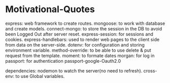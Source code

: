 # Motivational-Quotes

express: web framework to create routes.
mongoose: to work with database and create models.
connect-mongo: to store the session in the DB to avoid been Logged Out after server reset.
express-session: for sessions and cookies.
express-handlebars: used to render web pages to the client side from data on the server-side.
dotenv: for configuration and storing environment variable.
method-override: to be able to use delete & put request from the template.
moment: to formate dates
morgan: for log in
passport: for authentication
passport-google-Oauth2.0

dependencies: nodemon to watch the server(no need to refresh).
cross-env: to use Global variables.
